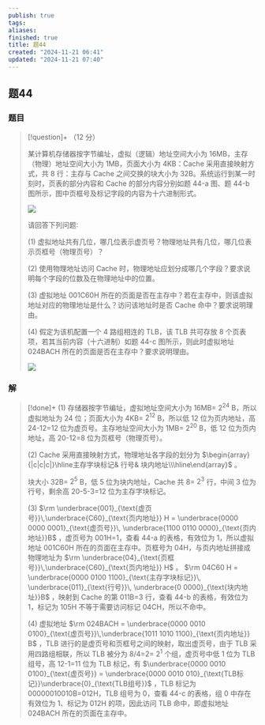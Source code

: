 ```yaml
---
publish: true
tags: 
aliases: 
finished: true
title: 题44
created: "2024-11-21 06:41"
updated: "2024-11-21 07:40"
---
```

## 题44
### 题目
> [!question]+
> （12 分）
> 
> 某计算机存储器按字节编址，虚拟（逻辑）地址空间大小为 16MB，主存（物理）地址空间大小为 1MB，页面大小为 4KB：Cache 采用直接映射方式，共 8 行：主存与 Cache 之间交换的块大小为 32B。系统运行到某一时刻时，页表的部分内容和 Cache 的部分内容分别如题 44-a 图、题 44-b 图所示，图中页框号及标记字段的内容为十六进制形式。
> 
> ![](https://img.hwenyi.live/202412021820481.webp)
> 
> 请回答下列问题∶
> 
> (1) 虚拟地址共有几位，哪几位表示虚页号？物理地址共有几位，哪几位表示页框号（物理页号）？
> 
> (2) 使用物理地址访问 Cache 时，物理地址应划分成哪几个字段？要求说明每个字段的位数及在物理地址中的位置。
> 
> (3) 虚拟地址 001C60H 所在的页面是否在主存中？若在主存中，则该虚拟地址对应的物理地址是什么？访问该地址时是否 Cache 命中？要求说明理由。
> 
> (4) 假定为该机配置一个 4 路组相连的 TLB，该 TLB 共可存放 8 个页表项，若其当前内容（十六进制）如题 44-c 图所示，则此时虚拟地址 024BACH 所在的页面是否在主存中？要求说明理由。
> 
> ![](https://img.hwenyi.live/202412021820482.webp)
### 解
> [!done]+
> (1) 存储器按字节编址，虚拟地址空间大小为 16MB= $2^{24}$ B，所以虚拟地址为 24 位；页面大小为 4KB= $2^{12}$ B，所以低 12 位为页内地址，高 24-12=12 位为虚页号。主存地址空间大小为 1MB= $2^{20}$ B，低 12 位为页内地址，高 20-12=8 位为页框号（物理页号）。
> 
> (2) Cache 采用直接映射方式，物理地址各字段的划分为 $\begin{array}{|c|c|c|}\hline主存字块标记& 行号& 块内地址\\\hline\end{array}$ 。
> 
> 块大小 32B= $2^5$ B，低 5 位为块内地址，Cache 共 8= $2^{3}$ 行，中间 3 位为行号，剩余高 20-5-3=12 位为主存字块标记。
> 
> (3) $\rm \underbrace{001}_{\text{虚页号}}\,\underbrace{C60}_{\text{页内地址}} H = \underbrace{0000 0000 0001}_{\text{虚页号}}\, \underbrace{1100 0110 0000}_{\text{页内地址}}B$ ，虚页号为 001H=1，查看 44-a 的表格，有效位为 1，所以虚拟地址 001C60H 所在的页面在主存中。页框号为 04H，与页内地址拼接成物理地址为 $\rm \underbrace{04}_{\text{页框号}}\,\underbrace{C60}_{\text{页内地址}} H$ 。 $\rm 04C60 H = \underbrace{0000 0100 1100}_{\text{主存字块标记}}\, \underbrace{011}_{\text{行号}}\, \underbrace{0 0000}_{\text{块内地址}}B$ ，映射到 Cache 的第 011B=3 行，查看 44-b 的表格，有效位为 1，标记为 105H 不等于需要访问标记 04CH，所以不命中。
> 
> (4) 虚拟地址 $\rm 024BACH = \underbrace{0000 0010 0100}_{\text{虚页号}}\,\underbrace{1011 1010 1100}_{\text{页内地址}} B$ ，TLB 进行的是虚页号和页框号之间的映射，取出虚页号，由于 TLB 采用四路组相联，所以 TLB 被分为 8/4=2= $2^1$ 个组，虚页号中低 1 位为 TLB 组号，高 12-1=11 位为 TLB 标记，有 $\underbrace{0000 0010 0100}_{\text{虚页号}} = \underbrace{0000 0010 010}_{\text{TLB标记}}\underbrace{0}_{\text{TLB组号}}$ ，TLB 标记为 00000010010B=012H，TLB 组号为 0，查看 44-c 的表格，组 0 中存在有效位为 1、标记为 012H 的项，因此访问 TLB 命中，即虚拟地址 024BACH 所在的页面在主存中。